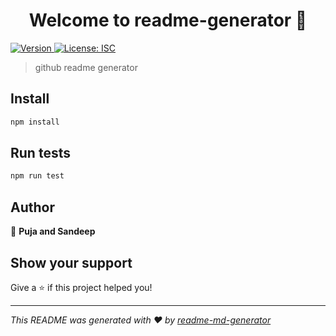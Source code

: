 <h1 align="center">Welcome to readme-generator 👋</h1>
<p>
  <a href="https://www.npmjs.com/package/readme-generator" target="_blank">
    <img alt="Version" src="https://img.shields.io/npm/v/readme-generator.svg">
  </a>
  <a href="#" target="_blank">
    <img alt="License: ISC" src="https://img.shields.io/badge/License-ISC-yellow.svg" />
  </a>
</p>

> github readme generator

## Install

```sh
npm install
```

## Run tests

```sh
npm run test
```

## Author

👤 **Puja and Sandeep**


## Show your support

Give a ⭐️ if this project helped you!

***
_This README was generated with ❤️ by [readme-md-generator](https://github.com/kefranabg/readme-md-generator)_
